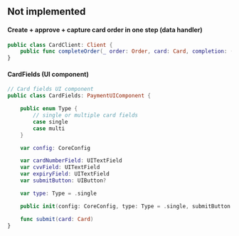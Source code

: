 ## Not implemented

#### Create + approve + capture card order in one step (data handler)

```swift
public class CardClient: Client {
    public func completeOrder(_ order: Order, card: Card, completion: (Result<OrderData, ErrorData>) -> Void)
}
```

#### CardFields (UI component)

```swift
// Card fields UI component
public class CardFields: PaymentUIComponent {

    public enum Type {
        // single or multiple card fields
        case single
        case multi
    }

    var config: CoreConfig

    var cardNumberField: UITextField
    var cvvField: UITextField
    var expiryField: UITextField
    var submitButton: UIButton?

    var type: Type = .single

    public init(config: CoreConfig, type: Type = .single, submitButton: UIButton?)

    func submit(card: Card)
}
```
